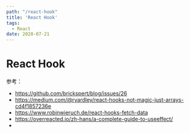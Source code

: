 ```yaml
---
path: "/react-hook"
title: 'React Hook'
tags:
  - React
date: 2020-07-21
---
```


# React Hook

参考：
* https://github.com/brickspert/blog/issues/26
* https://medium.com/@ryardley/react-hooks-not-magic-just-arrays-cd4f1857236e
* https://www.robinwieruch.de/react-hooks-fetch-data
* https://overreacted.io/zh-hans/a-complete-guide-to-useeffect/
* 